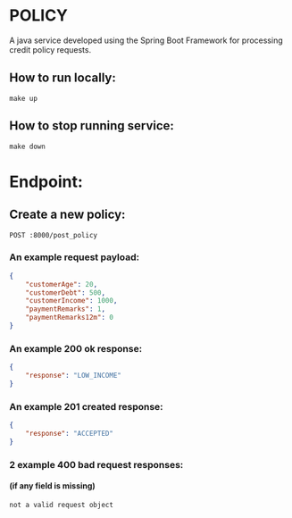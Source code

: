 # POLICY
A java service developed using the Spring Boot Framework for processing credit policy requests.

## How to run locally:
`make up`
## How to stop running service:
`make down`

# Endpoint:

## Create a new policy:
`POST :8000/post_policy`

### An example request payload:

```json 
{  
	"customerAge": 20,
	"customerDebt": 500,  
	"customerIncome": 1000,
	"paymentRemarks": 1,
	"paymentRemarks12m": 0
}  
```  

### An example 200 ok response:

```json 
{  
	"response": "LOW_INCOME"  
}
```

### An example 201 created response:

```json 
{  
	"response": "ACCEPTED"  
}  
```  

### 2 example 400 bad request responses:

#### (if any field is missing)

``` 
not a valid request object
```
